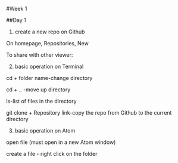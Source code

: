 #Week 1

##Day 1

1. create a new repo on Github

On homepage, Repositories, New

To share with other viewer:

2. basic operation on Terminal

cd + folder name-change directory

cd + .. -move up directory

ls-list of files in the directory

git clone + Repository link-copy the repo from Github to the current directory

3. basic operation on Atom

open file (must open in a new Atom window)

create a file - right click on the folder
